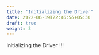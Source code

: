 ```yaml
---
title: "Initializing the Driver"
date: 2022-06-19T22:46:55+05:30
draft: true
weight: 3
---
```

Initializing the Driver !!!